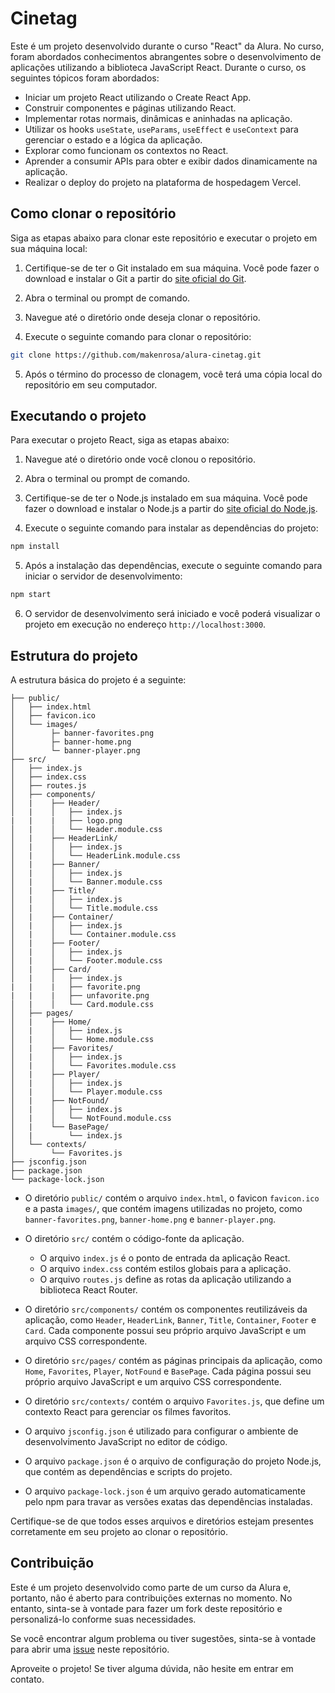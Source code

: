 # Cinetag

Este é um projeto desenvolvido durante o curso "React" da Alura. No curso, foram abordados conhecimentos abrangentes sobre o desenvolvimento de aplicações utilizando a biblioteca JavaScript React. Durante o curso, os seguintes tópicos foram abordados:

- Iniciar um projeto React utilizando o Create React App.
- Construir componentes e páginas utilizando React.
- Implementar rotas normais, dinâmicas e aninhadas na aplicação.
- Utilizar os hooks `useState`, `useParams`, `useEffect` e `useContext` para gerenciar o estado e a lógica da aplicação.
- Explorar como funcionam os contextos no React.
- Aprender a consumir APIs para obter e exibir dados dinamicamente na aplicação.
- Realizar o deploy do projeto na plataforma de hospedagem Vercel.

## Como clonar o repositório

Siga as etapas abaixo para clonar este repositório e executar o projeto em sua máquina local:

1. Certifique-se de ter o Git instalado em sua máquina. Você pode fazer o download e instalar o Git a partir do [site oficial do Git](https://git-scm.com/).

2. Abra o terminal ou prompt de comando.

3. Navegue até o diretório onde deseja clonar o repositório.

4. Execute o seguinte comando para clonar o repositório:

```bash
git clone https://github.com/makenrosa/alura-cinetag.git
```

5. Após o término do processo de clonagem, você terá uma cópia local do repositório em seu computador.

## Executando o projeto

Para executar o projeto React, siga as etapas abaixo:

1. Navegue até o diretório onde você clonou o repositório.

2. Abra o terminal ou prompt de comando.

3. Certifique-se de ter o Node.js instalado em sua máquina. Você pode fazer o download e instalar o Node.js a partir do [site oficial do Node.js](https://nodejs.org/).

4. Execute o seguinte comando para instalar as dependências do projeto:

```bash
npm install
```

5. Após a instalação das dependências, execute o seguinte comando para iniciar o servidor de desenvolvimento:

```bash
npm start
```

6. O servidor de desenvolvimento será iniciado e você poderá visualizar o projeto em execução no endereço `http://localhost:3000`.

## Estrutura do projeto

A estrutura básica do projeto é a seguinte:

```Cinetag/
├── public/
│   ├── index.html
│   ├── favicon.ico
│   └── images/
│        ├─ banner-favorites.png
│        ├─ banner-home.png
│        └─ banner-player.png
├── src/
│   ├── index.js
│   ├── index.css
│   ├── routes.js
│   ├── components/
│   |    ├── Header/
│   |    │   ├── index.js
|   |    |   ├── logo.png
│   |    │   └── Header.module.css
│   |    ├── HeaderLink/
│   |    │   ├── index.js
│   |    │   └── HeaderLink.module.css
│   |    ├── Banner/
│   |    │   ├── index.js
│   |    │   └── Banner.module.css
│   |    ├── Title/
│   |    │   ├── index.js
│   |    │   └── Title.module.css
│   |    ├── Container/
│   |    │   ├── index.js
│   |    │   └── Container.module.css
│   |    ├── Footer/
│   |    │   ├── index.js
│   |    │   └── Footer.module.css
│   |    ├── Card/
│   |    │   ├── index.js
|   |    |   ├── favorite.png
|   |    |   ├── unfavorite.png
│   |    │   └── Card.module.css
│   ├── pages/
│   |    ├── Home/
│   |    │   ├── index.js
│   |    │   └── Home.module.css
│   |    ├── Favorites/
│   |    │   ├── index.js
│   |    │   └── Favorites.module.css
│   |    ├── Player/
│   |    │   ├── index.js
│   |    │   └── Player.module.css
│   |    ├── NotFound/
│   |    │   ├── index.js
│   |    │   └── NotFound.module.css
│   |    └── BasePage/
│   |        └── index.js
│   └── contexts/
│        └── Favorites.js
├── jsconfig.json
├── package.json
└── package-lock.json
```


- O diretório `public/` contém o arquivo `index.html`, o favicon `favicon.ico` e a pasta `images/`, que contém imagens utilizadas no projeto, como `banner-favorites.png`, `banner-home.png` e `banner-player.png`.

- O diretório `src/` contém o código-fonte da aplicação.
   - O arquivo `index.js` é o ponto de entrada da aplicação React.
   - O arquivo `index.css` contém estilos globais para a aplicação.
   - O arquivo `routes.js` define as rotas da aplicação utilizando a biblioteca React Router.
   
- O diretório `src/components/` contém os componentes reutilizáveis da aplicação, como `Header`, `HeaderLink`, `Banner`, `Title`, `Container`, `Footer` e `Card`. Cada componente possui seu próprio arquivo JavaScript e um arquivo CSS correspondente.

- O diretório `src/pages/` contém as páginas principais da aplicação, como `Home`, `Favorites`, `Player`, `NotFound` e `BasePage`. Cada página possui seu próprio arquivo JavaScript e um arquivo CSS correspondente.

- O diretório `src/contexts/` contém o arquivo `Favorites.js`, que define um contexto React para gerenciar os filmes favoritos.

- O arquivo `jsconfig.json` é utilizado para configurar o ambiente de desenvolvimento JavaScript no editor de código.

- O arquivo `package.json` é o arquivo de configuração do projeto Node.js, que contém as dependências e scripts do projeto.

- O arquivo `package-lock.json` é um arquivo gerado automaticamente pelo npm para travar as versões exatas das dependências instaladas.

Certifique-se de que todos esses arquivos e diretórios estejam presentes corretamente em seu projeto ao clonar o repositório.

## Contribuição

Este é um projeto desenvolvido como parte de um curso da Alura e, portanto, não é aberto para contribuições externas no momento. No entanto, sinta-se à vontade para fazer um fork deste repositório e personalizá-lo conforme suas necessidades.

Se você encontrar algum problema ou tiver sugestões, sinta-se à vontade para abrir uma [issue](https://github.com/makenrosa/alura-cinetag/issues) neste repositório.

Aproveite o projeto! Se tiver alguma dúvida, não hesite em entrar em contato.
